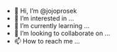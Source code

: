 - 👋 Hi, I’m @jojoprosek
- 👀 I’m interested in ...
- 🌱 I’m currently learning ...
- 💞️ I’m looking to collaborate on ...
- 📫 How to reach me ...

<!---
jojoprosek/jojoprosek is a ✨ special ✨ repository because its `README.md` (this file) appears on your GitHub profile.
You can click the Preview link to take a look at your changes.
--->
